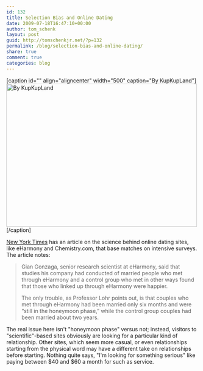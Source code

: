 ```yaml
---
id: 132
title: Selection Bias and Online Dating
date: 2009-07-18T16:47:10+00:00
author: tom_schenk
layout: post
guid: http://tomschenkjr.net/?p=132
permalink: /blog/selection-bias-and-online-dating/
share: true
comment: true
categories: blog 
---
```

[caption id="" align="aligncenter" width="500" caption="By KupKupLand"]<a href="http://www.flickr.com/photos/kupkup/441077551/"><img title="Couple in Kup, Kup" src="http://farm1.static.flickr.com/202/441077551_2e67c33a73.jpg" alt="By KupKupLand" width="500" height="375" /></a>[/caption]

<a href="http://www.nytimes.com/2009/07/18/technology/internet/18shortcuts.html?ref=technology" target="_blank">New York Times</a> has an article on the science behind online dating sites, like eHarmony and Chemistry.com, that base matches on intensive surveys. The article notes:
<blockquote>Gian Gonzaga, senior research scientist at eHarmony, said that studies his company had conducted of married people who met through eHarmony and a control group who met in other ways  found that those who linked up through eHarmony were happier.

The only trouble, as Professor Lohr points out, is that couples who met through eHarmony had been married only six months and were “still in the honeymoon phase,” while the control group couples had been married about two years.</blockquote>
The real issue here isn't "honeymoon phase" versus not; instead, visitors to "scientific"-based sites obviously are looking for a particular kind of relationship. Other sites, which seem more casual, or even relationships starting from the physical word may have a different take on relationships before starting. Nothing quite says, "I'm looking for something serious" like paying between $40 and $60 a month for such as service.